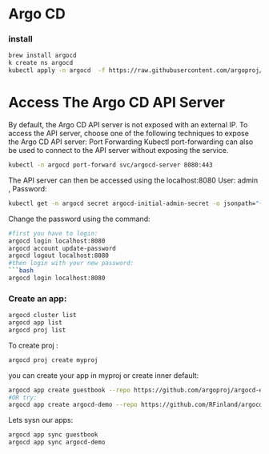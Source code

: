 # Argo CD 
### install
```bash
brew install argocd
k create ns argocd
kubectl apply -n argocd  -f https://raw.githubusercontent.com/argoproj/argo-cd/stable/manifests/install.yaml 
```

# Access The Argo CD API Server
By default, the Argo CD API server is not exposed with an external IP. To access the API server, choose one of the following techniques to expose the Argo CD API server:
Port Forwarding
Kubectl port-forwarding can also be used to connect to the API server without exposing the service.
```bash
kubectl -n argocd port-forward svc/argocd-server 8080:443
```
The API server can then be accessed using the localhost:8080
User: admin , Password: 
```bash
kubectl get -n argocd secret argocd-initial-admin-secret -o jsonpath="{.data.password}" | base64 -d && echo 
```
Change the password using the command:
```bash
#first you have to login:
argocd login localhost:8080
argocd account update-password
argocd logout localhost:8080
#then login with your new password:
```bash
argocd login localhost:8080
```
### Create an app:
```bash
argocd cluster list
argocd app list
argocd proj list
```
To create proj :
```bash
argocd proj create myproj
```
you can create your app in myproj or create inner default:
```bash
argocd app create guestbook --repo https://github.com/argoproj/argocd-example-apps.git --path guestbook --dest-server https://kubernetes.default.svc --dest-namespace default
#OR try:
argocd app create argocd-demo --repo https://github.com/RFinland/argocd --path yamls --dest-server https://kubernetes.default.svc --dest-namespace default 
```
Lets sysn our apps:
```bash
argocd app sync guestbook
argocd app sync argocd-demo
```

